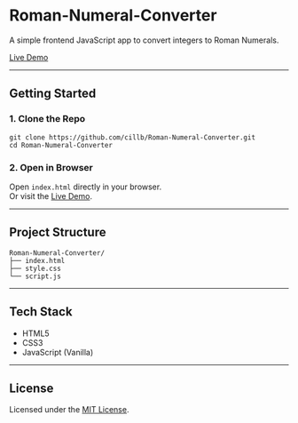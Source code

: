 # Roman-Numeral-Converter

A simple frontend JavaScript app to convert integers to Roman Numerals.

[Live Demo](https://cillb.github.io/Roman-Numeral-Converter/)

---

## Getting Started

### 1. Clone the Repo

    git clone https://github.com/cillb/Roman-Numeral-Converter.git
    cd Roman-Numeral-Converter

### 2. Open in Browser

Open `index.html` directly in your browser.  
Or visit the [Live Demo](https://cillb.github.io/Roman-Numeral-Converter/).

---

## Project Structure

    Roman-Numeral-Converter/
    ├── index.html
    ├── style.css
    └── script.js

---

## Tech Stack

* HTML5
* CSS3
* JavaScript (Vanilla)

---

## License

Licensed under the [MIT License](LICENSE).